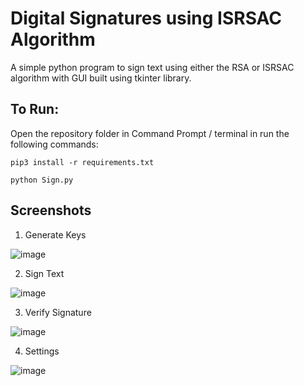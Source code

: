# Digital Signatures using ISRSAC Algorithm
A simple python program to sign text using either the RSA or ISRSAC algorithm with GUI built using tkinter library.

<h2> To Run: </h2>

Open the repository folder in Command Prompt / terminal in run the following commands:
```
pip3 install -r requirements.txt

python Sign.py
```
<h2> Screenshots </h2>

1. Generate Keys

![image](https://user-images.githubusercontent.com/55338336/137345230-951d64f5-f6ab-4a2e-98fa-91efb606c92b.png)

2. Sign Text

![image](https://user-images.githubusercontent.com/55338336/137345379-0a29cf29-4f82-4ee4-97d3-d1c018238898.png)


3. Verify Signature

![image](https://user-images.githubusercontent.com/55338336/137345407-598692a8-e9f6-4e14-a050-fab25d78decc.png)


4. Settings

![image](https://user-images.githubusercontent.com/55338336/137345433-ab6e0150-0eff-4ff0-9fd0-1357d9980332.png)





